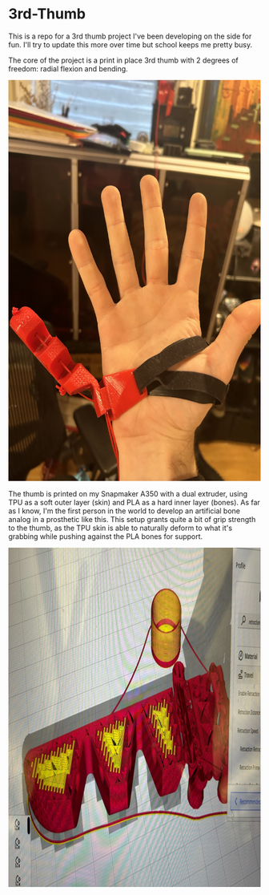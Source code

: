 # 3rd-Thumb
This is a repo for a 3rd thumb project I've been developing on the side for fun. I'll try to update this more over time but school keeps me pretty busy.

The core of the project is a print in place 3rd thumb with 2 degrees of freedom: radial flexion and bending. 

<p align="center">
  <img width="679" height="800" src="https://github.com/Makers-Mastery/3rd-Thumb/blob/main/Media/IMG_3034.jpeg">
</p>

The thumb is printed on my Snapmaker A350 with a dual extruder, using TPU as a soft outer layer (skin) and PLA as a hard inner layer (bones). As far as I know, I'm the first person in the world to develop an artificial bone analog in a prosthetic like this. This setup grants quite a bit of grip strength to the thumb, as the TPU skin is able to naturally deform to what it's grabbing while pushing against the PLA bones for support.

<p align="center">
  <img width="1000" height="677" src="https://github.com/Makers-Mastery/3rd-Thumb/blob/main/Media/IMG_4639.jpeg">
</p>
